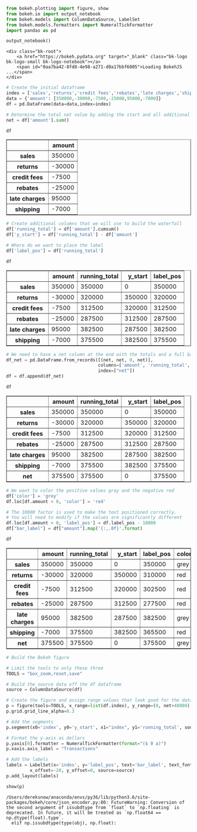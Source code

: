 

```python
from bokeh.plotting import figure, show
from bokeh.io import output_notebook
from bokeh.models import ColumnDataSource, LabelSet
from bokeh.models.formatters import NumeralTickFormatter
import pandas as pd
```


```python
output_notebook()
```



    <div class="bk-root">
        <a href="https://bokeh.pydata.org" target="_blank" class="bk-logo bk-logo-small bk-logo-notebook"></a>
        <span id="0aa7ba42-8fd8-4e98-a271-d0a17bbf6005">Loading BokehJS ...</span>
    </div>





```python
# Create the initial dataframe
index = ['sales','returns','credit fees','rebates','late charges','shipping']
data = {'amount': [350000,-30000,-7500,-25000,95000,-7000]}
df = pd.DataFrame(data=data,index=index)

# Determine the total net value by adding the start and all additional transactions
net = df['amount'].sum()
```


```python
df
```




<div>
<style scoped>
    .dataframe tbody tr th:only-of-type {
        vertical-align: middle;
    }

    .dataframe tbody tr th {
        vertical-align: top;
    }

    .dataframe thead th {
        text-align: right;
    }
</style>
<table border="1" class="dataframe">
  <thead>
    <tr style="text-align: right;">
      <th></th>
      <th>amount</th>
    </tr>
  </thead>
  <tbody>
    <tr>
      <th>sales</th>
      <td>350000</td>
    </tr>
    <tr>
      <th>returns</th>
      <td>-30000</td>
    </tr>
    <tr>
      <th>credit fees</th>
      <td>-7500</td>
    </tr>
    <tr>
      <th>rebates</th>
      <td>-25000</td>
    </tr>
    <tr>
      <th>late charges</th>
      <td>95000</td>
    </tr>
    <tr>
      <th>shipping</th>
      <td>-7000</td>
    </tr>
  </tbody>
</table>
</div>




```python
# Create additional columns that we will use to build the waterfall
df['running_total'] = df['amount'].cumsum()
df['y_start'] = df['running_total'] - df['amount']

# Where do we want to place the label
df['label_pos'] = df['running_total']
```


```python
df
```




<div>
<style scoped>
    .dataframe tbody tr th:only-of-type {
        vertical-align: middle;
    }

    .dataframe tbody tr th {
        vertical-align: top;
    }

    .dataframe thead th {
        text-align: right;
    }
</style>
<table border="1" class="dataframe">
  <thead>
    <tr style="text-align: right;">
      <th></th>
      <th>amount</th>
      <th>running_total</th>
      <th>y_start</th>
      <th>label_pos</th>
    </tr>
  </thead>
  <tbody>
    <tr>
      <th>sales</th>
      <td>350000</td>
      <td>350000</td>
      <td>0</td>
      <td>350000</td>
    </tr>
    <tr>
      <th>returns</th>
      <td>-30000</td>
      <td>320000</td>
      <td>350000</td>
      <td>320000</td>
    </tr>
    <tr>
      <th>credit fees</th>
      <td>-7500</td>
      <td>312500</td>
      <td>320000</td>
      <td>312500</td>
    </tr>
    <tr>
      <th>rebates</th>
      <td>-25000</td>
      <td>287500</td>
      <td>312500</td>
      <td>287500</td>
    </tr>
    <tr>
      <th>late charges</th>
      <td>95000</td>
      <td>382500</td>
      <td>287500</td>
      <td>382500</td>
    </tr>
    <tr>
      <th>shipping</th>
      <td>-7000</td>
      <td>375500</td>
      <td>382500</td>
      <td>375500</td>
    </tr>
  </tbody>
</table>
</div>




```python
# We need to have a net column at the end with the totals and a full bar
df_net = pd.DataFrame.from_records([(net, net, 0, net)], 
                                   columns=['amount', 'running_total', 'y_start', 'label_pos'],
                                   index=["net"])
df = df.append(df_net)
```


```python
df
```




<div>
<style scoped>
    .dataframe tbody tr th:only-of-type {
        vertical-align: middle;
    }

    .dataframe tbody tr th {
        vertical-align: top;
    }

    .dataframe thead th {
        text-align: right;
    }
</style>
<table border="1" class="dataframe">
  <thead>
    <tr style="text-align: right;">
      <th></th>
      <th>amount</th>
      <th>running_total</th>
      <th>y_start</th>
      <th>label_pos</th>
    </tr>
  </thead>
  <tbody>
    <tr>
      <th>sales</th>
      <td>350000</td>
      <td>350000</td>
      <td>0</td>
      <td>350000</td>
    </tr>
    <tr>
      <th>returns</th>
      <td>-30000</td>
      <td>320000</td>
      <td>350000</td>
      <td>320000</td>
    </tr>
    <tr>
      <th>credit fees</th>
      <td>-7500</td>
      <td>312500</td>
      <td>320000</td>
      <td>312500</td>
    </tr>
    <tr>
      <th>rebates</th>
      <td>-25000</td>
      <td>287500</td>
      <td>312500</td>
      <td>287500</td>
    </tr>
    <tr>
      <th>late charges</th>
      <td>95000</td>
      <td>382500</td>
      <td>287500</td>
      <td>382500</td>
    </tr>
    <tr>
      <th>shipping</th>
      <td>-7000</td>
      <td>375500</td>
      <td>382500</td>
      <td>375500</td>
    </tr>
    <tr>
      <th>net</th>
      <td>375500</td>
      <td>375500</td>
      <td>0</td>
      <td>375500</td>
    </tr>
  </tbody>
</table>
</div>




```python
# We want to color the positive values gray and the negative red
df['color'] = 'grey'
df.loc[df.amount < 0, 'color'] = 'red'

# The 10000 factor is used to make the text positioned correctly.
# You will need to modify if the values are significantly different
df.loc[df.amount < 0, 'label_pos'] = df.label_pos - 10000
df["bar_label"] = df["amount"].map('{:,.0f}'.format)
```


```python
df
```




<div>
<style scoped>
    .dataframe tbody tr th:only-of-type {
        vertical-align: middle;
    }

    .dataframe tbody tr th {
        vertical-align: top;
    }

    .dataframe thead th {
        text-align: right;
    }
</style>
<table border="1" class="dataframe">
  <thead>
    <tr style="text-align: right;">
      <th></th>
      <th>amount</th>
      <th>running_total</th>
      <th>y_start</th>
      <th>label_pos</th>
      <th>color</th>
      <th>bar_label</th>
    </tr>
  </thead>
  <tbody>
    <tr>
      <th>sales</th>
      <td>350000</td>
      <td>350000</td>
      <td>0</td>
      <td>350000</td>
      <td>grey</td>
      <td>350,000</td>
    </tr>
    <tr>
      <th>returns</th>
      <td>-30000</td>
      <td>320000</td>
      <td>350000</td>
      <td>310000</td>
      <td>red</td>
      <td>-30,000</td>
    </tr>
    <tr>
      <th>credit fees</th>
      <td>-7500</td>
      <td>312500</td>
      <td>320000</td>
      <td>302500</td>
      <td>red</td>
      <td>-7,500</td>
    </tr>
    <tr>
      <th>rebates</th>
      <td>-25000</td>
      <td>287500</td>
      <td>312500</td>
      <td>277500</td>
      <td>red</td>
      <td>-25,000</td>
    </tr>
    <tr>
      <th>late charges</th>
      <td>95000</td>
      <td>382500</td>
      <td>287500</td>
      <td>382500</td>
      <td>grey</td>
      <td>95,000</td>
    </tr>
    <tr>
      <th>shipping</th>
      <td>-7000</td>
      <td>375500</td>
      <td>382500</td>
      <td>365500</td>
      <td>red</td>
      <td>-7,000</td>
    </tr>
    <tr>
      <th>net</th>
      <td>375500</td>
      <td>375500</td>
      <td>0</td>
      <td>375500</td>
      <td>grey</td>
      <td>375,500</td>
    </tr>
  </tbody>
</table>
</div>




```python
# Build the Bokeh figure

# Limit the tools to only these three
TOOLS = "box_zoom,reset,save"

# Build the source data off the df dataframe
source = ColumnDataSource(df)

# Create the figure and assign range values that look good for the data set
p = figure(tools=TOOLS, x_range=list(df.index), y_range=(0, net+40000), plot_width=800, title = "Sales Waterfall")
p.grid.grid_line_alpha=0.3

# Add the segments
p.segment(x0='index', y0='y_start', x1="index", y1='running_total', source=source, color="color", line_width=55)

# Format the y-axis as dollars
p.yaxis[0].formatter = NumeralTickFormatter(format="($ 0 a)")
p.xaxis.axis_label = "Transactions"

# Add the labels
labels = LabelSet(x='index', y='label_pos', text='bar_label', text_font_size="8pt", level='glyph',
         x_offset=-20, y_offset=0, source=source)
p.add_layout(labels)
```


```python
show(p)
```

    /Users/dereksnow/anaconda/envs/py36/lib/python3.6/site-packages/bokeh/core/json_encoder.py:80: FutureWarning: Conversion of the second argument of issubdtype from `float` to `np.floating` is deprecated. In future, it will be treated as `np.float64 == np.dtype(float).type`.
      elif np.issubdtype(type(obj), np.float):




<div class="bk-root">
    <div class="bk-plotdiv" id="ada04326-3b67-4b75-880a-6e993656cf7e"></div>
</div>



